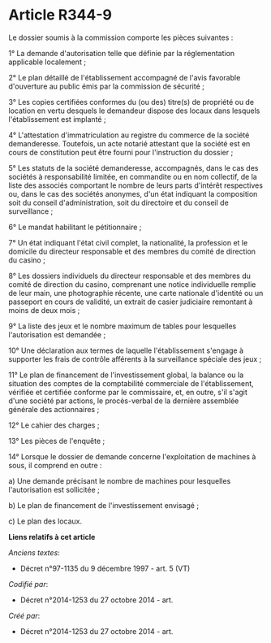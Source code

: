 # Article R344-9

Le dossier soumis à la commission comporte les pièces suivantes :

1° La demande d'autorisation telle que définie par la réglementation applicable localement ;

2° Le plan détaillé de l'établissement accompagné de l'avis favorable d'ouverture au public émis par la commission de
sécurité ;

3° Les copies certifiées conformes du (ou des) titre(s) de propriété ou de location en vertu desquels le demandeur dispose
des locaux dans lesquels l'établissement est implanté ;

4° L'attestation d'immatriculation au registre du commerce de la société demanderesse. Toutefois, un acte notarié attestant
que la société est en cours de constitution peut être fourni pour l'instruction du dossier ;

5° Les statuts de la société demanderesse, accompagnés, dans le cas des sociétés à responsabilité limitée, en commandite ou
en nom collectif, de la liste des associés comportant le nombre de leurs parts d'intérêt respectives ou, dans le cas des
sociétés anonymes, d'un état indiquant la composition soit du conseil d'administration, soit du directoire et du conseil de
surveillance ;

6° Le mandat habilitant le pétitionnaire ;

7° Un état indiquant l'état civil complet, la nationalité, la profession et le domicile du directeur responsable et des
membres du comité de direction du casino ;

8° Les dossiers individuels du directeur responsable et des membres du comité de direction du casino, comprenant une notice
individuelle remplie de leur main, une photographie récente, une carte nationale d'identité ou un passeport en cours de
validité, un extrait de casier judiciaire remontant à moins de deux mois ;

9° La liste des jeux et le nombre maximum de tables pour lesquelles l'autorisation est demandée ;

10° Une déclaration aux termes de laquelle l'établissement s'engage à supporter les frais de contrôle afférents à la
surveillance spéciale des jeux ;

11° Le plan de financement de l'investissement global, la balance ou la situation des comptes de la comptabilité commerciale
de l'établissement, vérifiée et certifiée conforme par le commissaire, et, en outre, s'il s'agit d'une société par actions,
le procès-verbal de la dernière assemblée générale des actionnaires ;

12° Le cahier des charges ;

13° Les pièces de l'enquête ;

14° Lorsque le dossier de demande concerne l'exploitation de machines à sous, il comprend en outre :

a) Une demande précisant le nombre de machines pour lesquelles l'autorisation est sollicitée ;

b) Le plan de financement de l'investissement envisagé ;

c) Le plan des locaux.

**Liens relatifs à cet article**

_Anciens textes_:

  - Décret n°97-1135 du 9 décembre 1997 - art. 5 (VT)

_Codifié par_:

  - Décret n°2014-1253 du 27 octobre 2014 - art.

_Créé par_:

  - Décret n°2014-1253 du 27 octobre 2014 - art.
